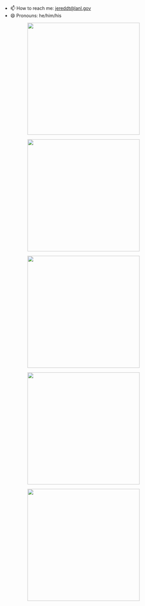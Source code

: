 <!--
**JDTruj2018/JDTruj2018** is a ✨ _special_ ✨ repository because its `README.md` (this file) appears on your GitHub profile.

Here are some ideas to get you started:

- 🔭 I’m currently working on ...
- 🌱 I’m currently learning ...
- 👯 I’m looking to collaborate on ...
- 🤔 I’m looking for help with ...
- 💬 Ask me about ...
- 📫 How to reach me: jereddt@lanl.gov
- 😄 Pronouns: he/him/his
-->

- 📫 How to reach me: jereddt@lanl.gov
- 😄 Pronouns: he/him/his

<p align='center'>
  <a href="#"><img src="https://hits.seeyoufarm.com/api/count/incr/badge.svg?url=https%3A%2F%2Fgithub.com%2FJDTruj20181212%2Fhit-counter " width="350"></a>
</p>

<p align='center'>
  <a href="#"><img src="https://github-profile-summary-cards.vercel.app/api/cards/profile-details?username=JDTruj2018&theme=vue" width="350"></a>
</p>

<p align='center'>
  <a href="#"><img src="https://github-readme-stats.vercel.app/api?username=JDTruj2018&show_icons=true&count_private=true&theme=dark" width="350"></a>
</p>

<p align='center'>
  <a href="#"><img src="https://github-readme-streak-stats.herokuapp.com/?user=JDTruj2018 " width="350"></a>
</p>

<p align='center'>
  <a href="#"><img src="https://github-readme-stats.vercel.app/api/top-langs/?username=JDTruj2018 " width="350"></a>
</p>


